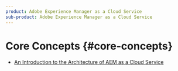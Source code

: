 ```yaml
---
product: Adobe Experience Manager as a Cloud Service
sub-product: Adobe Experience Manager as a Cloud Service
---
```


# Core Concepts {#core-concepts}

+ [An Introduction to the Architecture of AEM as a Cloud Service](architecture.md)